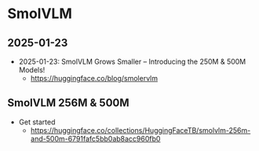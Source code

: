 # SmolVLM 

## 2025-01-23

- 2025-01-23: SmolVLM Grows Smaller – Introducing the 250M & 500M Models!
  - https://huggingface.co/blog/smolervlm

## SmolVLM 256M & 500M

- Get started
  - https://huggingface.co/collections/HuggingFaceTB/smolvlm-256m-and-500m-6791fafc5bb0ab8acc960fb0